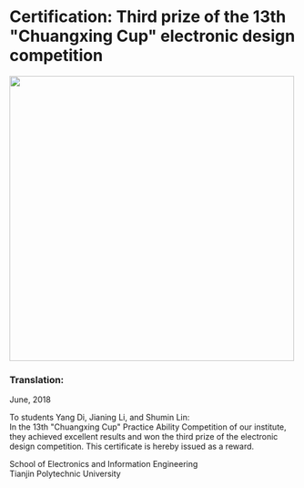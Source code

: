 # Certification:  Third prize of the 13th "Chuangxing Cup" electronic design competition

<img src="https://github.com/Ericdiii/PhD-Application/blob/main/image/Chuangxing_Cup.jpg" height="500"/> 


### Translation:


June, 2018

To students Yang Di, Jianing Li, and Shumin Lin:</br>
In the 13th "Chuangxing Cup" Practice Ability Competition of our institute, they achieved excellent results and won the third prize of the electronic design competition. This certificate is hereby issued as a reward.

School of Electronics and Information Engineering</br>
Tianjin Polytechnic University
